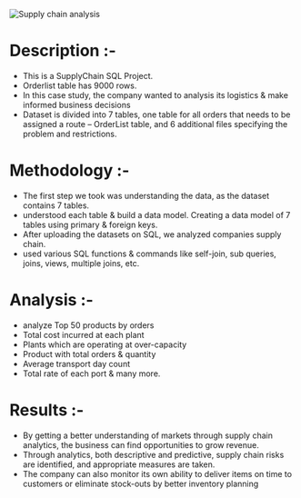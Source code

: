 
![Supply chain analysis](https://github.com/bharti-1/Supply_Chain_Analysis/assets/111671731/fae238eb-92e0-4711-a8c4-a9f2ebc12b79)

# Description :-
* This is a SupplyChain SQL Project.
* Orderlist table has 9000 rows.
* In this case study, the company wanted to analysis its logistics & make informed business decisions
* Dataset is divided into 7 tables, one table for all orders that needs to be assigned a route – OrderList table, and 6 additional files specifying the problem and restrictions.
# Methodology :-
* The first step we took was understanding the data, as the dataset contains 7 tables.
* understood each table & build a data model. Creating a data model of 7 tables using primary & foreign keys.
* After uploading the datasets on SQL, we analyzed companies supply chain.
* used various SQL functions & commands like self-join, sub queries, joins, views, multiple joins, etc.
# Analysis :-
* analyze Top 50 products by orders
* Total cost incurred at each plant
* Plants which are operating at over-capacity
* Product with total orders & quantity
* Average transport day count
* Total rate of each port & many more.
# Results :-
* By getting a better understanding of markets through supply chain analytics, the business can find opportunities to grow revenue.
* Through analytics, both descriptive and predictive, supply chain risks are identified, and appropriate measures are taken.
* The company can also monitor its own ability to deliver items on time to customers or eliminate stock-outs by better inventory planning

